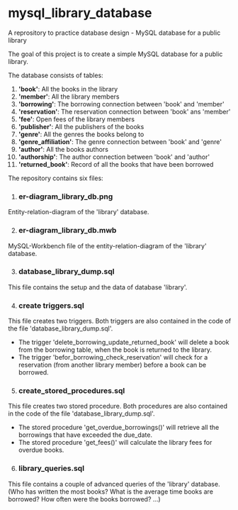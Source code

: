 # mysql_library_database
A reprository to practice database design - MySQL database for a public library

The goal of this project is to create a simple MySQL database for a public library.

The database consists of tables:
1. **'book'**: All the books in the library
2. **'member'**: All the library members
3. **'borrowing'**: The borrowing connection between 'book' and 'member'
4. **'reservation'**: The reservation connection between 'book' ans 'member'
5. **'fee'**: Open fees of the library members
6. **'publisher'**: All the publishers of the books
7. **'genre'**: All the genres the books belong to
8. **'genre_affiliation'**: The  genre connection between 'book' and 'genre'
9. **'author'**: All the books authors
10. **'authorship'**: The author connection between 'book' and 'author'
11. **'returned_book'**: Record of all the books that have been borrowed

The repository contains six files:

1. ### er-diagram_library_db.png
Entity-relation-diagram of the 'library' database.

2. ### er-diagram_library_db.mwb
MySQL-Workbench file of the entity-relation-diagram of the 'library' database.

3. ### database_library_dump.sql
This file contains the setup and the data of database 'library'.

4. ### create triggers.sql
This file creates two triggers. Both triggers are also contained in the code of the file 'database_library_dump.sql'.
- The trigger 'delete_borrowing_update_returned_book' will delete a book from the borrowing table, when the book is returned to the library.
- The trigger 'befor_borrowing_check_reservation' will check for a reservation (from another library member) before a book can be borrowed.

5. ### create_stored_procedures.sql
This file creates two stored procedure. Both procedures are also contained in the code of the file 'database_library_dump.sql'.
- The stored procedure 'get_overdue_borrowings()' will retrieve all the borrowings that have exceeded the due_date.
- The stored procedure 'get_fees()' will calculate the library fees for overdue books.

6. ### library_queries.sql
This file contains a couple of advanced queries of the 'library' database. (Who has written the most books? What is the average time books are borrowed? How often were the books borrowed? ...)
